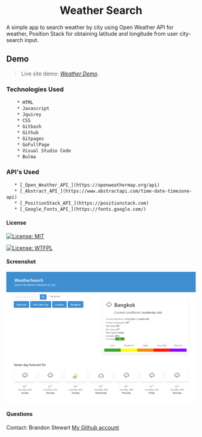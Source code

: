 <h1 align="center">Weather Search</h1>

A simple app to search weather by city using Open Weather API for weather, Position Stack for obtaining latitude and longitude from user city-search input.

## Demo

> Live site demo: [_Weather Demo_](https://brandon-stewart-rgb.github.io/el-weather/). 


### Technologies Used

        * HTML
        * Javascript
        * Jquirey 
        * CSS
        * Gitbash
        * Github
        * Gitpages
        * GoFullPage
        * Visual Studio Code 
        * Bulma

### API's Used


       * [_Open_Weather_API_](https://openweathermap.org/api)
       * [_Abstract_API_](https://www.abstractapi.com/time-date-timezone-api)
       * [_PositionStack_API_](https://positionstack.com)
       * [_Google_Fonts_API_](https://fonts.google.com/)
       
       
#### License      

 [![License: MIT](https://img.shields.io/badge/License-MIT-green.svg)](https://opensource.org/licenses/MIT)

 [![License: WTFPL](https://img.shields.io/badge/License-WTFPL-brightgreen.svg)](http://www.wtfpl.net/about/)


#### Screenshot
![Example screenshot](assets/img/newSS.png)  

#### Questions 
Contact: Brandon Stewart
[My Github account](https://github.com/brandon-stewart-rgb)

